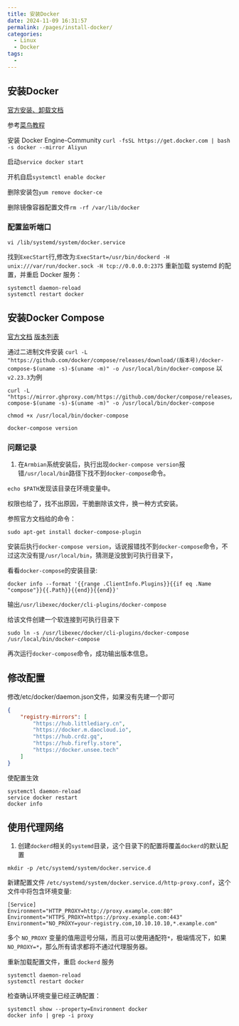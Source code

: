 ```yaml
---
title: 安装Docker
date: 2024-11-09 16:31:57
permalink: /pages/install-docker/
categories:
  - Linux
  - Docker
tags:
  - 
---
```



## 安装Docker

[官方安装、卸载文档](https://docs.docker.com/engine/install/debian/)

参考[菜鸟教程](https://www.runoob.com/docker/centos-docker-install.html)

安装 Docker Engine-Community
`curl -fsSL https://get.docker.com | bash -s docker --mirror Aliyun`

启动`service docker start`

开机自启`systemctl enable docker`

删除安装包`yum remove docker-ce`

删除镜像容器配置文件`rm -rf /var/lib/docker`

### 配置监听端口

`vi /lib/systemd/system/docker.service`

找到`ExecStart`行,修改为:`ExecStart=/usr/bin/dockerd -H unix:///var/run/docker.sock -H tcp://0.0.0.0:2375`
重新加载 systemd 的配置，并重启 Docker 服务：
```shell
systemctl daemon-reload
systemctl restart docker
```


## 安装Docker Compose

[官方文档](https://docs.docker.com/compose/install/) [版本列表](https://github.com/docker/compose/releases)

通过二进制文件安装
`curl -L "https://github.com/docker/compose/releases/download/(版本号)/docker-compose-$(uname -s)-$(uname -m)" -o /usr/local/bin/docker-compose`
以`v2.23.3`为例

```shell
curl -L "https://mirror.ghproxy.com/https://github.com/docker/compose/releases/download/v2.23.3/docker-compose-$(uname -s)-$(uname -m)" -o /usr/local/bin/docker-compose
```

`chmod +x /usr/local/bin/docker-compose`

`docker-compose version`  

### 问题记录

1. 在`Armbian`系统安装后，执行出现`docker-compose version`报错`/usr/local/bin`路径下找不到`docker-compose`命令。

`echo $PATH`发现该目录在环境变量中。

权限也给了，找不出原因，干脆删除该文件，换一种方式安装。

参照官方文档给的命令：

```shell
sudo apt-get install docker-compose-plugin
```

安装后执行`docker-compose version`，话说报错找不到`docker-compose`命令，不过这次没有提`/usr/local/bin`，猜测是没放到可执行目录下，

看看`docker-compose`的安装目录:

```shell
docker info --format '{{range .ClientInfo.Plugins}}{{if eq .Name "compose"}}{{.Path}}{{end}}{{end}}'
```
输出`/usr/libexec/docker/cli-plugins/docker-compose`

给该文件创建一个软连接到可执行目录下

```shell
sudo ln -s /usr/libexec/docker/cli-plugins/docker-compose /usr/local/bin/docker-compose
```
再次运行`docker-compose`命令，成功输出版本信息。

## 修改配置

修改/etc/docker/daemon.json文件，如果没有先建一个即可

```json
{
    "registry-mirrors": [
        "https://hub.littlediary.cn",
        "https://docker.m.daocloud.io",
        "https://hub.crdz.gq",
        "https://hub.firefly.store",
        "https://docker.unsee.tech"
    ]
}
```

使配置生效

```shell
systemctl daemon-reload
service docker restart
docker info
```
## 使用代理网络

1. 创建`dockerd`相关的`systemd`目录，这个目录下的配置将覆盖`dockerd`的默认配置

```shell
mkdir -p /etc/systemd/system/docker.service.d
```
新建配置文件 `/etc/systemd/system/docker.service.d/http-proxy.conf`，这个文件中将包含环境变量:

```shell
[Service]
Environment="HTTP_PROXY=http://proxy.example.com:80"
Environment="HTTPS_PROXY=https://proxy.example.com:443"
Environment="NO_PROXY=your-registry.com,10.10.10.10,*.example.com"
```

多个 `NO_PROXY` 变量的值用逗号分隔，而且可以使用通配符`*`，极端情况下，如果 `NO_PROXY=*`，那么所有请求都将不通过代理服务器。

重新加载配置文件，重启 `dockerd` 服务

```shell
systemctl daemon-reload
systemctl restart docker
```
检查确认环境变量已经正确配置：
```shell
systemctl show --property=Environment docker
docker info | grep -i proxy
```